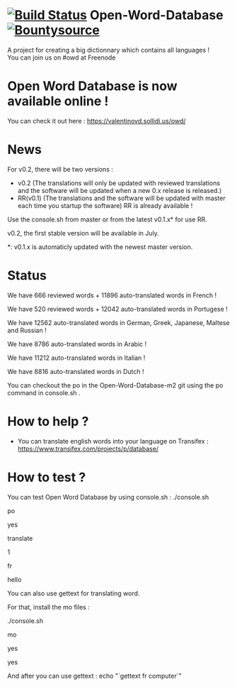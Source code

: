 # [![Build Status](https://travis-ci.org/ValentinOVD/Open-Word-Database.svg?branch=botupload)](https://travis-ci.org/ValentinOVD/Open-Word-Database) Open-Word-Database [![Bountysource](https://www.bountysource.com/badge/team?team_id=76329&style=raised)](https://www.bountysource.com/teams/vovd?utm_source=vOVD&utm_medium=shield&utm_campaign=raised)
  
A project for creating a big dictionnary which contains all languages !    
You can join us on #owd at Freenode 
 
# Open Word Database is now available online !

You can check it out here : https://valentinovd.sollidi.us/owd/

# News

For v0.2, there will be two versions :

- v0.2 (The translations will only be updated with reviewed translations and the software will be updated when a new 0.x release is released.)
- RR(v0.1) (The translations and the software will be updated with master each time you startup the software)
RR is already available !

 Use the console.sh from master or from the latest v0.1.x* for use RR.

v0.2, the first stable version will be available in July.

*: v0.1.x is automaticly updated with the newest master version.

# Status
    
We have 666 reviewed words + 11896 auto-translated words in French !

We have 520 reviewed words + 12042 auto-translated words in Portugese !     

We have 12562 auto-translated words in German, Greek, Japanese, Maltese and Russian !  
  
We have 8786 auto-translated words in Arabic !  
  
We have 11212 auto-translated words in Italian !  
  
We have 8816 auto-translated words in Dutch !     
      
    
You can checkout the po in the Open-Word-Database-m2 git using the po command in console.sh .

# How to help ?

  
 - You can translate english words into your language on Transifex : https://www.transifex.com/projects/p/database/
  
  
# How to test ?
  You can test Open Word Database by using console.sh :
./console.sh

po

yes

translate

1

fr

hello

		
You can also use gettext for translating word.  
		
For that, install the mo files :

./console.sh

mo

yes

yes

And after you can use gettext : echo "\`gettext fr computer\`"

